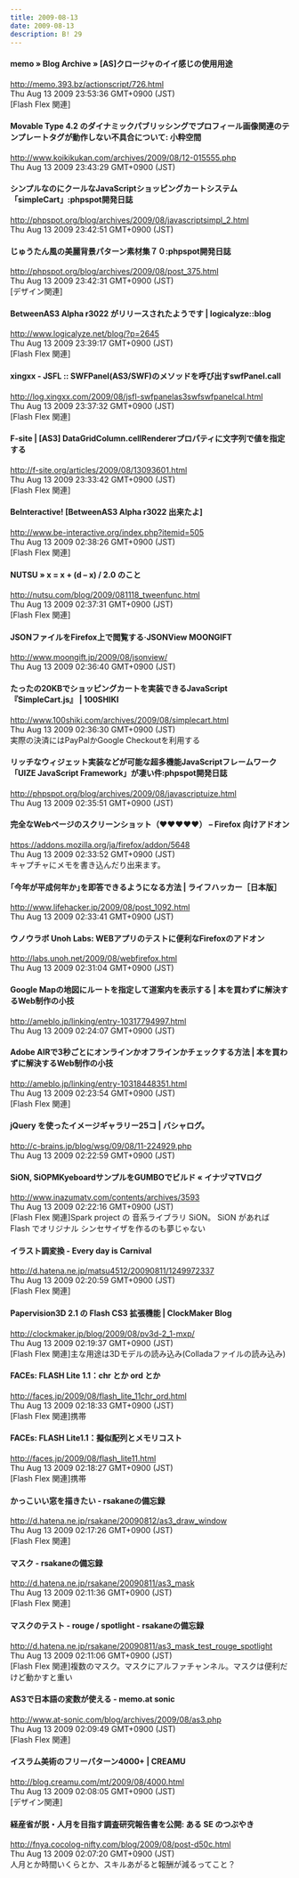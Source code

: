 ```yaml
---
title: 2009-08-13
date: 2009-08-13
description: B! 29
---
```


#### memo  » Blog Archive   » [AS]クロージャのイイ感じの使用用途
http://memo.393.bz/actionscript/726.html<br>
Thu Aug 13 2009 23:53:36 GMT+0900 (JST)<br>
[Flash Flex 関連]


#### Movable Type 4.2 のダイナミックパブリッシングでプロフィール画像関連のテンプレートタグが動作しない不具合について: 小粋空間
http://www.koikikukan.com/archives/2009/08/12-015555.php<br>
Thu Aug 13 2009 23:43:29 GMT+0900 (JST)<br>


#### シンプルなのにクールなJavaScriptショッピングカートシステム「simpleCart」:phpspot開発日誌
http://phpspot.org/blog/archives/2009/08/javascriptsimpl_2.html<br>
Thu Aug 13 2009 23:42:51 GMT+0900 (JST)<br>


#### じゅうたん風の美麗背景パターン素材集７０:phpspot開発日誌
http://phpspot.org/blog/archives/2009/08/post_375.html<br>
Thu Aug 13 2009 23:42:31 GMT+0900 (JST)<br>
[デザイン関連]


#### BetweenAS3 Alpha r3022 がリリースされたようです | logicalyze::blog
http://www.logicalyze.net/blog/?p=2645<br>
Thu Aug 13 2009 23:39:17 GMT+0900 (JST)<br>
[Flash Flex 関連]


#### xingxx - JSFL :: SWFPanel(AS3/SWF)のメソッドを呼び出すswfPanel.call
http://log.xingxx.com/2009/08/jsfl-swfpanelas3swfswfpanelcal.html<br>
Thu Aug 13 2009 23:37:32 GMT+0900 (JST)<br>
[Flash Flex 関連]


#### F-site | [AS3] DataGridColumn.cellRendererプロパティに文字列で値を指定する
http://f-site.org/articles/2009/08/13093601.html<br>
Thu Aug 13 2009 23:33:42 GMT+0900 (JST)<br>
[Flash Flex 関連]


#### BeInteractive! [BetweenAS3 Alpha r3022 出来たよ]
http://www.be-interactive.org/index.php?itemid=505<br>
Thu Aug 13 2009 02:38:26 GMT+0900 (JST)<br>
[Flash Flex 関連]


#### NUTSU  » x = x + (d – x) / 2.0 のこと
http://nutsu.com/blog/2009/081118_tweenfunc.html<br>
Thu Aug 13 2009 02:37:31 GMT+0900 (JST)<br>
[Flash Flex 関連]


#### JSONファイルをFirefox上で閲覧する·JSONView MOONGIFT
http://www.moongift.jp/2009/08/jsonview/<br>
Thu Aug 13 2009 02:36:40 GMT+0900 (JST)<br>


#### たったの20KBでショッピングカートを実装できるJavaScript『SimpleCart.js』 | 100SHIKI
http://www.100shiki.com/archives/2009/08/simplecart.html<br>
Thu Aug 13 2009 02:36:30 GMT+0900 (JST)<br>
実際の決済にはPayPalかGoogle Checkoutを利用する


#### リッチなウィジェット実装などが可能な超多機能JavaScriptフレームワーク「UIZE JavaScript Framework」が凄い件:phpspot開発日誌
http://phpspot.org/blog/archives/2009/08/javascriptuize.html<br>
Thu Aug 13 2009 02:35:51 GMT+0900 (JST)<br>


#### 完全なWebページのスクリーンショット（♥♥♥♥♥） – Firefox 向けアドオン
https://addons.mozilla.org/ja/firefox/addon/5648<br>
Thu Aug 13 2009 02:33:52 GMT+0900 (JST)<br>
キャプチャにメモを書き込んだり出来ます。


#### ｢今年が平成何年か｣を即答できるようになる方法 | ライフハッカー［日本版］
http://www.lifehacker.jp/2009/08/post_1092.html<br>
Thu Aug 13 2009 02:33:41 GMT+0900 (JST)<br>


#### ウノウラボ Unoh Labs: WEBアプリのテストに便利なFirefoxのアドオン
http://labs.unoh.net/2009/08/webfirefox.html<br>
Thu Aug 13 2009 02:31:04 GMT+0900 (JST)<br>


#### Google Mapの地図にルートを指定して道案内を表示する | 本を買わずに解決するWeb制作の小技
http://ameblo.jp/linking/entry-10317794997.html<br>
Thu Aug 13 2009 02:24:07 GMT+0900 (JST)<br>


#### Adobe AIRで3秒ごとにオンラインかオフラインかチェックする方法 | 本を買わずに解決するWeb制作の小技
http://ameblo.jp/linking/entry-10318448351.html<br>
Thu Aug 13 2009 02:23:54 GMT+0900 (JST)<br>
[Flash Flex 関連]


#### jQuery を使ったイメージギャラリー25コ | バシャログ。
http://c-brains.jp/blog/wsg/09/08/11-224929.php<br>
Thu Aug 13 2009 02:22:59 GMT+0900 (JST)<br>


#### SiON, SiOPMKyeboardサンプルをGUMBOでビルド « イナヅマTVログ
http://www.inazumatv.com/contents/archives/3593<br>
Thu Aug 13 2009 02:22:16 GMT+0900 (JST)<br>
[Flash Flex 関連]Spark project の 音系ライブラリ SiON。 SiON があれば Flash でオリジナル シンセサイザを作るのも夢じゃない


#### イラスト調変換 - Every day is Carnival
http://d.hatena.ne.jp/matsu4512/20090811/1249972337<br>
Thu Aug 13 2009 02:20:59 GMT+0900 (JST)<br>
[Flash Flex 関連]


####   Papervision3D 2.1 の Flash CS3 拡張機能 | ClockMaker Blog
http://clockmaker.jp/blog/2009/08/pv3d-2_1-mxp/<br>
Thu Aug 13 2009 02:19:37 GMT+0900 (JST)<br>
[Flash Flex 関連]主な用途は3Dモデルの読み込み(Colladaファイルの読み込み)


#### FACEs: FLASH Lite 1.1：chr とか ord とか
http://faces.jp/2009/08/flash_lite_11chr_ord.html<br>
Thu Aug 13 2009 02:18:33 GMT+0900 (JST)<br>
[Flash Flex 関連]携帯


#### FACEs: FLASH Lite1.1：擬似配列とメモリコスト
http://faces.jp/2009/08/flash_lite11.html<br>
Thu Aug 13 2009 02:18:27 GMT+0900 (JST)<br>
[Flash Flex 関連]携帯


#### かっこいい窓を描きたい - rsakaneの備忘録
http://d.hatena.ne.jp/rsakane/20090812/as3_draw_window<br>
Thu Aug 13 2009 02:17:26 GMT+0900 (JST)<br>
[Flash Flex 関連]


#### マスク - rsakaneの備忘録
http://d.hatena.ne.jp/rsakane/20090811/as3_mask<br>
Thu Aug 13 2009 02:11:36 GMT+0900 (JST)<br>
[Flash Flex 関連]


#### マスクのテスト - rouge / spotlight - rsakaneの備忘録
http://d.hatena.ne.jp/rsakane/20090811/as3_mask_test_rouge_spotlight<br>
Thu Aug 13 2009 02:11:06 GMT+0900 (JST)<br>
[Flash Flex 関連]複数のマスク。マスクにアルファチャンネル。マスクは便利だけど動かすと重い


#### AS3で日本語の変数が使える - memo.at sonic
http://www.at-sonic.com/blog/archives/2009/08/as3.php<br>
Thu Aug 13 2009 02:09:49 GMT+0900 (JST)<br>
[Flash Flex 関連]


#### イスラム美術のフリーパターン4000+ | CREAMU
http://blog.creamu.com/mt/2009/08/4000.html<br>
Thu Aug 13 2009 02:08:05 GMT+0900 (JST)<br>
[デザイン関連]


#### 経産省が脱・人月を目指す調査研究報告書を公開: ある SE のつぶやき
http://fnya.cocolog-nifty.com/blog/2009/08/post-d50c.html<br>
Thu Aug 13 2009 02:07:20 GMT+0900 (JST)<br>
人月とか時間いくらとか、スキルあがると報酬が減るってこと？


